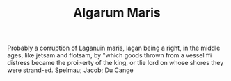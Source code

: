---
title: Algarum Maris
permalink: "/definitions/algarum-maris.html"
body: Probably a corruption of Laganuin maris, lagan being a right, in the middle
  ages, like jetsam and flotsam, by "which goods thrown from a vessel ffi distress
  became the proi>erty of the king, or tlie lord on whose shores they were strand-ed.
  Spelmau; Jacob; Du Cange
published_at: '2018-07-07'
layout: post
---